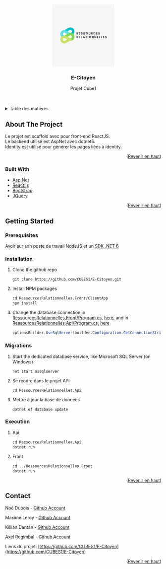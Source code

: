 <div id="top"></div>

<!-- PROJECT LOGO -->
<br />
<div align="center">
  <a href="https://github.com/CUBES1/E-Citoyen">
    <img src="RessourcesRelationnelles.Front/ClientApp/src/assets/logo.png" alt="Logo" width="200" height="200">
  </a>

<h3 align="center">E-Citoyen</h3>

  <p align="center">
    Projet Cube1
    <br />
    <!-- <a href="https://github.com/CUBES1/E-Citoyen"><strong>Explore the docs »</strong></a> -->
    <br />
    <br />
    <!-- <a href="">Demo</a> -->
  </p>
</div>



<!-- TABLE OF CONTENTS -->
<details>
  <summary>Table des matières</summary>
  <ol>
    <li>
      <a href="#about-the-project">About The Project</a>
      <ul>
        <li><a href="#built-with">Built With</a></li>
      </ul>
    </li>
    <li>
      <a href="#getting-started">Getting Started</a>
      <ul>
        <li><a href="#prerequisites">Prerequisites</a></li>
        <li><a href="#installation">Installation</a></li>
        <li><a href="#executer">Executer le projet</a></li>
      </ul>
    </li>
   	<li><a href="#contact">Contact</a></li>
  </ol>
</details>



<!-- ABOUT THE PROJECT -->
## About The Project

Le projet est scaffold avec pour front-end ReactJS.  
Le backend utilisé est AspNet avec dotnet5.  
Identity est utilisé pour générer les pages liées à identity.

<p align="right">(<a href="#top">Revenir en haut</a>)</p>



### Built With

* [Asp.Net](https://dotnet.microsoft.com/en-us/apps/aspnet)
* [React.js](https://reactjs.org/)
* [Bootstrap](https://getbootstrap.com)
* [JQuery](https://jquery.com)


<p align="right">(<a href="#top">Revenir en haut</a>)</p>



<!-- GETTING STARTED -->
## Getting Started

### Prerequisites

Avoir sur son poste de travail NodeJS et un [SDK .NET 6](https://dotnet.microsoft.com/en-us/download/dotnet/6.0)

### Installation

1. Clone the github repo
   ```
   git clone https://github.com/CUBES1/E-Citoyen.git
   ```
2. Install NPM packages
   ```
   cd RessourcesRelationnelles.Front/ClientApp
   npm install
   ```
3. Change the database connection in [RessourcesRelationnelles.Front/Program.cs](RessourcesRelationnelles.Front/Program.cs), [here](https://github.com/CUBES1/E-Citoyen/blob/cdfcf8c9457948c8cc02115fed932503fdf7b2ea/RessourcesRelationnelles.Front/Program.cs#L16), and in [RessourcesRelationnelles.Api/Program.cs](RessourcesRelationnelles.Api/Program.cs), [here](https://github.com/CUBES1/E-Citoyen/blob/cdfcf8c9457948c8cc02115fed932503fdf7b2ea/RessourcesRelationnelles.Api/Program.cs#L15)
   ```csharp
   optionsBuilder.UseSqlServer(builder.Configuration.GetConnectionString("Your_config_name_from_appsettings.json"));
   ```
### Migrations
1. Start the dedicated database service, like Microsoft SQL Server (on Windows)
    ```
    net start mssqlserver
    ```
2. Se rendre dans le projet API
    ```
    cd RessourcesRelationnelles.Api
    ```
3. Mettre à jour la base de données
    ```
    dotnet ef database update
    ```
### Execution
1. Api
    ```
    cd RessourcesRelationnelles.Api
    dotnet run
    ```
2. Front
    ```
    cd ../RessourcesRelationnelles.Front
    dotnet run
    ```
<p align="right">(<a href="#top">Revenir en haut</a>)</p>


<!-- CONTACT -->
## Contact

Noé Dubois - [Github Account](https://github.com/dracochen1)

Maxime Leroy - [Github Account](https://github.com/Grlmm)

Killian Dantan - [Github Account](https://github.com/killian-dtn)

Axel Regimbal - [Github Account](https://github.com/ThDrAKeN)


Liens du projet: [https://github.com/CUBES1/E-Citoyen](https://github.com/CUBES1/E-Citoyen)

<p align="right">(<a href="#top">Revenir en haut</a>)</p>
